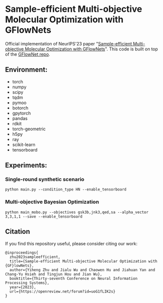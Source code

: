 # Sample-efficient Multi-objective Molecular Optimization with GFlowNets
Official implementation of NeurIPS'23 paper "[Sample-efficient Multi-objective Molecular Optimization with GFlowNets](https://arxiv.org/abs/2302.04040)". This code is built on top of the [GFlowNet repo](https://github.com/GFNOrg/gflownet/tree/master).

## Environment:

- torch 
- numpy 
- scipy 
- tqdm
- pymoo  
- botorch 
- gpytorch
- pandas
- rdkit 
- torch-geometric
- h5py 
- ray
- scikit-learn                                 
- tensorboard                      

## Experiments:

### Single-round synthetic scenario

```
python main.py --condition_type HN --enable_tensorboard
```

### Multi-objective Bayesian Optimization

```
python main_mobo.py --objectives gsk3b,jnk3,qed,sa --alpha_vector 3,3,1,1 --save --enable_tensorboard
```

## Citation
If you find this repository useful, please consider citing our work:
```
@inproceedings{
  zhu2023sampleefficient,
  title={Sample-efficient Multi-objective Molecular Optimization with {GF}lowNets},
  author={Yiheng Zhu and Jialu Wu and Chaowen Hu and Jiahuan Yan and Chang-Yu Hsieh and Tingjun Hou and Jian Wu},
  booktitle={Thirty-seventh Conference on Neural Information Processing Systems},
  year={2023},
  url={https://openreview.net/forum?id=uoG1fLIK2s}
}
```


